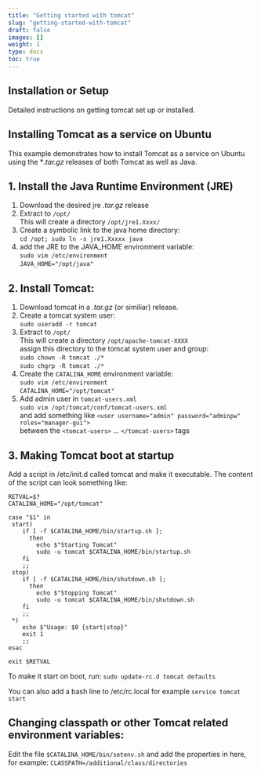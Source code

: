 ```yaml
---
title: "Getting started with tomcat"
slug: "getting-started-with-tomcat"
draft: false
images: []
weight: 1
type: docs
toc: true
---
```


## Installation or Setup
Detailed instructions on getting tomcat set up or installed.

## Installing Tomcat as a service on Ubuntu
This example demonstrates how to install Tomcat as a service on Ubuntu using the **.tar.gz* releases of both Tomcat as well as Java.

**1. Install the Java Runtime Environment (JRE)**
-
<ol>
<li>Download the desired jre <em>.tar.gz</em> release</li>
<li>Extract to <code>/opt/</code> <br/>
This will create a directory <code>/opt/jre1.Xxxx/</code></li>
<li>Create a symbolic link to the java home directory:<br/>
<code>cd /opt; sudo ln -s jre1.Xxxxx java</code>
</li>
<li>add the JRE to the JAVA_HOME environment variable:<br/>
<code>sudo vim /etc/environment</code><br/>
<code>JAVA_HOME="/opt/java"</code>
</li>
</ol>

**2. Install Tomcat:**
-
<ol>
<li>Download tomcat in a <em>.tar.gz</em> (or similiar) release.</li>

<li>Create a tomcat system user:<br/>
<code>sudo useradd -r tomcat</code></li>

<li>Extract to <code>/opt/</code><br/>
This will create a directory <code>/opt/apache-tomcat-XXXX</code><br/>
assign this directory to the tomcat system user and group:<br/>
<code>sudo chown -R tomcat ./*</code><br/>
<code>sudo chgrp -R tomcat ./*</code></li>

<li>Create the <code>CATALINA_HOME</code> environment variable:<br/>
<code>sudo vim /etc/environment</code><br/>
<code>CATALINA_HOME="/opt/tomcat"</code></li>

<li>Add admin user in <code>tomcat-users.xml</code><br/>
<code>sudo vim /opt/tomcat/conf/tomcat-users.xml</code><br/>
and add something like
<code>&ltuser username="admin" password="adminpw" roles="manager-gui"&gt</code><br/>
between the <code>&lttomcat-users&gt</code> ... <code>&lt/tomcat-users&gt</code> tags</li>

</ol>

**3. Making Tomcat boot at startup**
-
Add a script in /etc/init.d called tomcat and make it executable.
The content of the script can look something like:

    RETVAL=$?
    CATALINA_HOME="/opt/tomcat"
    
    case "$1" in
     start)
        if [ -f $CATALINA_HOME/bin/startup.sh ];
          then
            echo $"Starting Tomcat"
            sudo -u tomcat $CATALINA_HOME/bin/startup.sh
        fi
        ;;
     stop)
        if [ -f $CATALINA_HOME/bin/shutdown.sh ];
          then
            echo $"Stopping Tomcat"
            sudo -u tomcat $CATALINA_HOME/bin/shutdown.sh
        fi
        ;;
     *)
        echo $"Usage: $0 {start|stop}"
        exit 1
        ;;
    esac

    exit $RETVAL

To make it start on boot, run: `sudo update-rc.d tomcat defaults`

You can also add a bash line to /etc/rc.local for example `service tomcat start`

**Changing classpath or other Tomcat related environment variables:**
-
Edit the file `$CATALINA_HOME/bin/setenv.sh` and add the properties in here, for example: `CLASSPATH=/additional/class/directories`

